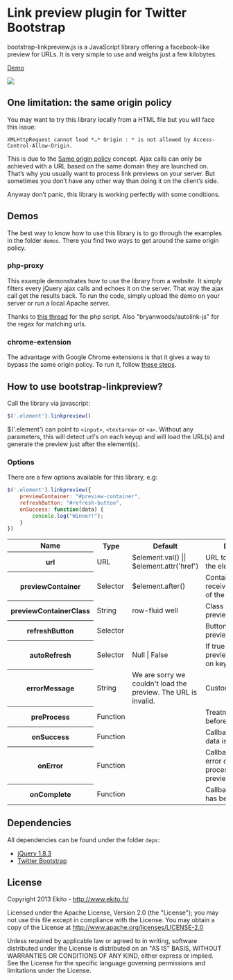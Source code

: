 # Link preview plugin for Twitter Bootstrap

bootstrap-linkpreview.js is a JavaScript library offering a facebook-like preview for URLs. It is very simple to use and weighs just a few kilobytes.

[Demo](http://romainpiel.com/linkpreview/)

![](http://www.ekito.fr/people/wp-content/uploads/2013/01/Screen-Shot-2013-01-17-at-12.13.11-PM.png)

## One limitation: the same origin policy

You may want to try this library locally from a HTML file but you will face this issue:

``
XMLHttpRequest cannot load *…* Origin : * is not allowed by Access-Control-Allow-Origin.
``

This is due to the [Same origin policy](http://en.wikipedia.org/wiki/Same_origin_policy) concept. Ajax calls can only be achieved with a URL based on the same domain they are launched on. That’s why you usually want to process link previews on your server. But sometimes you don’t have any other way than doing it on the client’s side.

Anyway don’t panic, this library is working perfectly with some conditions.

## Demos

The best way to know how to use this library is to go through the examples in the folder `demos`. There you find two ways to get around the same origin policy.

### php-proxy

This example demonstrates how to use the library from a website. It simply filters every jQuery ajax calls and echoes it on the server. That way the ajax call get the results back. To run the code, simply upload the demo on your server or run a local Apache server.

Thanks to [this thread](http://stackoverflow.com/a/12683591/334209) for the php script.
Also "bryanwoods/autolink-js" for the regex for matching urls.

### chrome-extension

The advantage with Google Chrome extensions is that it gives a way to bypass the same origin policy. To run it, follow [these steps](http://developer.chrome.com/extensions/getstarted.html#unpacked).


## How to use bootstrap-linkpreview?

Call the library via javascript:

```javascript
$('.element').linkpreview()
```

$('.element') can point to `<input>`, `<textarea>` or `<a>`. Without any parameters, this will detect url's on each keyup and will load the URL(s) and generate the preview just after the element(s).

### Options

There are a few options available for this library, e.g:

```javascript
$('.element').linkpreview({
	previewContainer: "#preview-container",
	refreshButton: "#refresh-button",
	onSuccess: function(data) {
		console.log("Winner!");
	}
})
```

<table>
  <tr>
    <th>Name</th>
    <th>Type</th>
    <th>Default</th>
    <th>Description</th>
  </tr>
  <tr>
    <th>url</th>
    <td>URL</td>
    <td>$element.val() || $element.attr('href')</td>
    <td>URL to use instead of the element's content</td>
  </tr>
  <tr>
    <th>previewContainer</th>
    <td>Selector</td>
    <td>$element.after()</td>
    <td>Container block receiving the preview of the link</td>
  </tr>
  <tr>
    <th>previewContainerClass</th>
    <td>String</td>
    <td>row-fluid well</td>
    <td>Class of the previewContainer</td>
  </tr>
  <tr>
    <th>refreshButton</th>
    <td>Selector</td>
    <td></td>
    <td>Button refreshing the preview</td>
  </tr>
   <tr>
    <th>autoRefresh</th>
    <td>Selector</td>
    <td>Null | False</td>
    <td>If true refreshes the previewContainerClass on keyup event</td>
  </tr>
  <tr>
    <th>errorMessage</th>
    <td>String</td>
    <td>We are sorry we couldn't load the preview. The URL is invalid.</td>
    <td>Custom error message</td>
  </tr>
  <tr>
    <th>preProcess</th>
    <td>Function</td>
    <td></td>
    <td>Treatment to make before we load the link</td>
  </tr>
  <tr>
    <th>onSuccess</th>
    <td>Function</td>
    <td></td>
    <td>Callback when the data is loaded</td>
  </tr>
  <tr>
    <th>onError</th>
    <td>Function</td>
    <td></td>
    <td>Callback when an error occurred while processing the preview</td>
  </tr>
  <tr>
    <th>onComplete</th>
    <td>Function</td>
    <td></td>
    <td>Callback when a result has been received</td>
  </tr>
</table>

## Dependencies

All dependencies can be found under the folder `deps`:

- [jQuery 1.8.3](http://jquery.com/)
- [Twitter Bootstrap](http://twitter.github.com/bootstrap/)

## License

Copyright 2013 Ekito - http://www.ekito.fr/
 
Licensed under the Apache License, Version 2.0 (the "License"); you may not use this file except in compliance with the License. You may obtain a copy of the License at http://www.apache.org/licenses/LICENSE-2.0
 
Unless required by applicable law or agreed to in writing, software distributed under the License is distributed on an "AS IS" BASIS, WITHOUT WARRANTIES OR CONDITIONS OF ANY KIND, either express or implied. See the License for the specific language governing permissions and limitations under the License.
